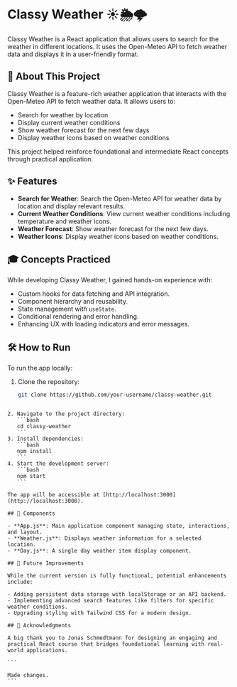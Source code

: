 # Classy Weather ☀️🌦️🌩️

Classy Weather is a React application that allows users to search for the weather in different locations. It uses the Open-Meteo API to fetch weather data and displays it in a user-friendly format.

## 📖 About This Project

Classy Weather is a feature-rich weather application that interacts with the Open-Meteo API to fetch weather data. It allows users to:

- Search for weather by location
- Display current weather conditions
- Show weather forecast for the next few days
- Display weather icons based on weather conditions

This project helped reinforce foundational and intermediate React concepts through practical application.

## ✨ Features

- **Search for Weather**: Search the Open-Meteo API for weather data by location and display relevant results.
- **Current Weather Conditions**: View current weather conditions including temperature and weather icons.
- **Weather Forecast**: Show weather forecast for the next few days.
- **Weather Icons**: Display weather icons based on weather conditions.

## 🎓 Concepts Practiced

While developing Classy Weather, I gained hands-on experience with:

- Custom hooks for data fetching and API integration.
- Component hierarchy and reusability.
- State management with `useState`.
- Conditional rendering and error handling.
- Enhancing UX with loading indicators and error messages.

## 🛠️ How to Run

To run the app locally:

1. Clone the repository:
   ```bash
   git clone https://github.com/your-username/classy-weather.git
   ```

````

2. Navigate to the project directory:
   ```bash
   cd classy-weather
   ```
3. Install dependencies:
   ```bash
   npm install
   ```
4. Start the development server:
   ```bash
   npm start
   ```

The app will be accessible at [http://localhost:3000](http://localhost:3000).

## 🧩 Components

- **App.js**: Main application component managing state, interactions, and layout.
- **Weather.js**: Displays weather information for a selected location.
- **Day.js**: A single day weather item display component.

## 🚀 Future Improvements

While the current version is fully functional, potential enhancements include:

- Adding persistent data storage with localStorage or an API backend.
- Implementing advanced search features like filters for specific weather conditions.
- Upgrading styling with Tailwind CSS for a modern design.

## 🙏 Acknowledgments

A big thank you to Jonas Schmedtmann for designing an engaging and practical React course that bridges foundational learning with real-world applications.

```

Made changes.
```
````
